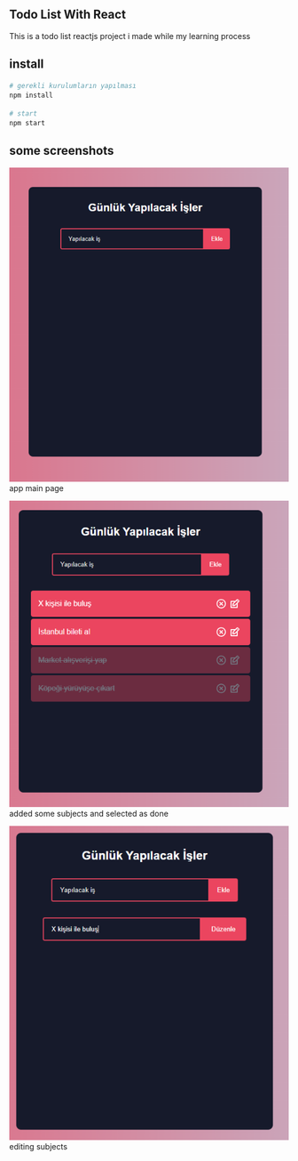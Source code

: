 ## Todo List With React
This is a todo list reactjs project i made while my learning process


## install
``` bash
# gerekli kurulumların yapılması
npm install

# start
npm start
```
## some screenshots
![plot](./screenshot.png)<br>
app main page


![plot](./screenshot1.png)<br>
added some subjects and selected as done

![plot](./screenshot2.png)<br>
editing subjects
